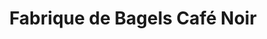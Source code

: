 ---
title: "Fabrique de Bagels Café Noir"
url: /magog/fabrique-de-bagels-cafe-noir/
shop: bakery
---